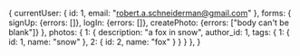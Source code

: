 {
  currentUser: {
    id: 1,
    email: "robert.a.schneiderman@gmail.com"
  },
  forms: {
    signUp: {errors: []},
    logIn: {errors: []},
    createPhoto: {errors: ["body can't be blank"]}
  },
  photos: {
    1: {
      description: "a fox in snow",
      author_id: 1,
      tags: {
        1: {
          id: 1,
          name: "snow"
        },
        2: {
          id: 2,
          name: "fox"
        }
      }
    }
  },
}
